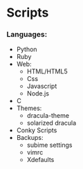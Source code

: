 # Scripts

### Languages:
- Python
- Ruby
- Web:
    - HTML/HTML5
    - Css
    - Javascript
    - Node.js
- C
- Themes:
    - dracula-theme
    - solarized dracula
- Conky Scripts
- Backups:
    - subime settings
    - vimrc
    - Xdefaults

